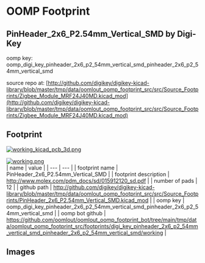 # OOMP Footprint  
## PinHeader_2x6_P2.54mm_Vertical_SMD  by Digi-Key  
  
oomp key: oomp_digi_key_pinheader_2x6_p2_54mm_vertical_smd_pinheader_2x6_p2_54mm_vertical_smd  
  
source repo at: [http://github.com/digikey/digikey-kicad-library/blob/master/tmp/data/oomlout_oomp_footprint_src/src/Source_Footprints/Zigbee_Module_MRF24J40MD.kicad_mod](http://github.com/digikey/digikey-kicad-library/blob/master/tmp/data/oomlout_oomp_footprint_src/src/Source_Footprints/Zigbee_Module_MRF24J40MD.kicad_mod)  
## Footprint  
  
[![working_kicad_pcb_3d.png](working_kicad_pcb_3d_600.png)](working_kicad_pcb_3d.png)  
  
[![working.png](working_600.png)](working.png)  
| name | value | 
| --- | --- | 
| footprint name | PinHeader_2x6_P2.54mm_Vertical_SMD | 
| footprint description | http://www.molex.com/pdm_docs/sd/015912120_sd.pdf | 
| number of pads | 12 | 
| github path | http://github.com/digikey/digikey-kicad-library/blob/master/tmp/data/oomlout_oomp_footprint_src/src/Source_Footprints/PinHeader_2x6_P2.54mm_Vertical_SMD.kicad_mod | 
| oomp key | oomp_digi_key_pinheader_2x6_p2_54mm_vertical_smd_pinheader_2x6_p2_54mm_vertical_smd | 
| oomp bot github | https://github.com/oomlout/oomlout_oomp_footprint_bot/tree/main/tmp/data/oomlout_oomp_footprint_src/footprints/digi_key_pinheader_2x6_p2_54mm_vertical_smd_pinheader_2x6_p2_54mm_vertical_smd/working | 
## Images  
